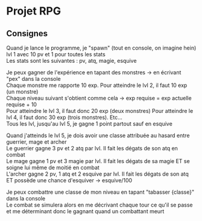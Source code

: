 # Projet RPG

## Consignes

Quand je lance le programme, je "spawn" (tout en console, on imagine hein) lvl 1 avec 10 pv et 1 pour toutes les stats  
Les stats sont les suivantes : pv, atq, magie, esquive

Je peux gagner de l'expérience en tapant des monstres -> en écrivant "pex" dans la console  
Chaque monstre me rapporte 10 exp. Pour atteindre le lvl 2, il faut 10 exp (un monstre)  
Chaque niveau suivant s'obtient comme cela -> exp requise = exp actuelle requise + 10  
Pour atteindre le lvl 3, il faut donc 20 exp (deux monstres)
Pour atteindre le lvl 4, il faut donc 30 exp (trois monstres). Etc...  
Tous les lvl, jusqu'au lvl 5, je gagne 1 point partout sauf en esquive

Quand j'atteinds le lvl 5, je dois avoir une classe attribuée au hasard entre guerrier, mage et archer  
Le guerrier gagne 3 pv et 2 atq par lvl. Il fait les dégats de son atq en combat  
Le mage gagne 1 pv et 3 magie par lvl. Il fait les dégats de sa magie ET se soigne lui même de moitié en combat  
L'archer gagne 2 pv, 1 atq et 2 esquive par lvl. Il fait les dégats de son atq ET possède une chance d'esquiver -> esquive/100

Je peux combattre une classe de mon niveau en tapant "tabasser {classe}" dans la console  
Le combat se simulera alors en me décrivant chaque tour ce qu'il se passe et me déterminant donc le gagnant quand un combattant meurt
